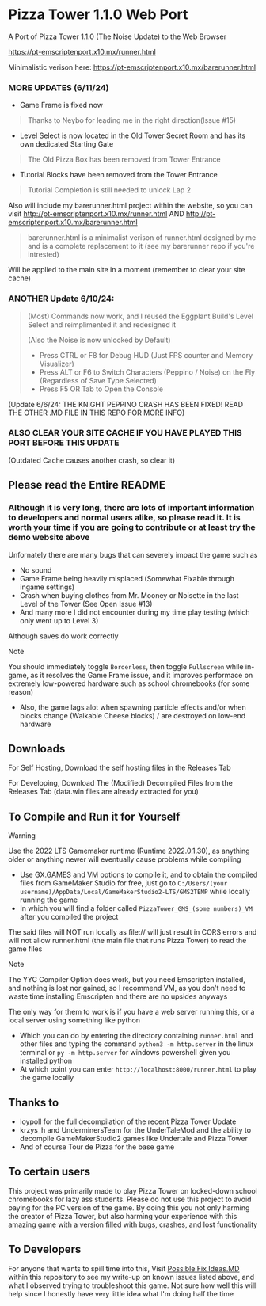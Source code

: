 # Pizza Tower 1.1.0 Web Port

A Port of Pizza Tower 1.1.0 (The Noise Update) to the Web Browser

https://pt-emscriptenport.x10.mx/runner.html

Minimalistic verison here: https://pt-emscriptenport.x10.mx/barerunner.html

### MORE UPDATES (6/11/24)
- Game Frame is fixed now
> Thanks to Neybo for leading me in the right direction(Issue #15)
- Level Select is now located in the Old Tower Secret Room and has its own dedicated Starting Gate
> The Old Pizza Box has been removed from Tower Entrance
- Tutorial Blocks have been removed from the Tower Entrance
> Tutorial Completion is still needed to unlock Lap 2

Also will include my barerunner.html project within the website, so you can visit http://pt-emscriptenport.x10.mx/runner.html AND http://pt-emscriptenport.x10.mx/barerunner.html
> barerunner.html is a minimalist verison of runner.html designed by me and is a complete replacement to it (see my barerunner repo if you're intrested)

Will be applied to the main site in a moment (remember to clear your site cache)

### ANOTHER Update 6/10/24: 
> (Most) Commands now work, and I reused the Eggplant Build's Level Select and reimplimented it and redesigned it
>
> (Also the Noise is now unlocked by Default)
> 
> - Press CTRL or F8 for Debug HUD (Just FPS counter and Memory Visualizer)
> - Press ALT or F6 to Switch Characters (Peppino / Noise) on the Fly (Regardless of Save Type Selected)
> - Press F5 OR Tab to Open the Console

(Update 6/6/24: THE KNIGHT PEPPINO CRASH HAS BEEN FIXED! READ THE OTHER .MD FILE IN THIS REPO FOR MORE INFO)

### ALSO CLEAR YOUR SITE CACHE IF YOU HAVE PLAYED THIS PORT BEFORE THIS UPDATE 
(Outdated Cache causes another crash, so clear it)

## Please read the Entire README
### Although it is very long, there are lots of important information to developers and normal users alike, so please read it. It is worth your time if you are going to contribute or at least try the demo website above

Unfornately there are many bugs that can severely impact the game such as
- No sound
- Game Frame being heavily misplaced (Somewhat Fixable through ingame settings)
- Crash when buying clothes from Mr. Mooney or Noisette in the last Level of the Tower (See Open Issue #13)
- And many more I did not encounter during my time play testing (which only went up to Level 3)

Although saves do work correctly
> [!NOTE]
> You should immediately toggle ```Borderless```, then toggle ```Fullscreen``` while in-game, as it resolves the Game Frame issue, and it improves performace on extremely low-powered hardware
such as school chromebooks (for some reason)
- Also, the game lags alot when spawning particle effects and/or when blocks change (Walkable Cheese blocks) / are destroyed on low-end hardware

## Downloads

For Self Hosting, Download the self hosting files in the Releases Tab

For Developing, Download The (Modified) Decompiled Files from the Releases Tab (data.win files are already extracted for you)

## To Compile and Run it for Yourself

> [!WARNING]
> Use the 2022 LTS Gamemaker runtime (Runtime 2022.0.1.30), as anything older or anything newer will eventually cause problems while compiling

- Use GX.GAMES and VM options to compile it, and to obtain the compiled files from GameMaker Studio for free, just go to ```C:/Users/(your username)/AppData/Local/GameMakerStudio2-LTS/GMS2TEMP``` while locally running the game
- In which you will find a folder called ```PizzaTower_GMS_(some numbers)_VM``` after you compiled the project

The said files will NOT run locally as file:// will just result in CORS errors and will not allow runner.html (the main file that runs Pizza Tower) to read the game files

> [!NOTE]
> The YYC Compiler Option does work, but you need Emscripten installed, and nothing is lost nor gained, so I recommend VM, as you don't need to waste time installing Emscripten and there are no upsides anyways

The only way for them to work is if you have a web server running this, or a local server using something like python
- Which you can do by entering the directory containing ```runner.html``` and other files and typing the command ```python3 -m http.server``` in the linux terminal or ```py -m http.server``` for windows powershell given you installed python
- At which point you can enter ```http://localhost:8000/runner.html``` to play the game locally

## Thanks to
- loypoll for the full decompilation of the recent Pizza Tower Update
- krzys_h and UnderminersTeam for the UnderTaleMod and the ability to decompile GameMakerStudio2 games like Undertale and Pizza Tower
- And of course Tour de Pizza for the base game

## To certain users
This project was primarily made to play Pizza Tower on locked-down school chromebooks for lazy ass students. Please do not use this project to avoid paying for the PC version of the game. By doing this you not only harming the creator of Pizza Tower, but also harming your experience with this amazing game with a version filled with bugs, crashes, and lost functionality

## To Developers
For anyone that wants to spill time into this, Visit [Possible Fix Ideas.MD](https://github.com/burnedpopcorn/Pizza-Tower-1.1.0-Web-Port/blob/main/Possible%20Fix%20Ideas.md) within this repository to see my write-up on known issues listed above, and what I observed trying to troubleshoot this game. Not sure how well this will help since
I honestly have very little idea what I'm doing half the time
